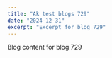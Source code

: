 ```yaml
---
title: "Ak test blogs 729"
date: "2024-12-31"
excerpt: "Excerpt for blog 729"
---
```


Blog content for blog 729